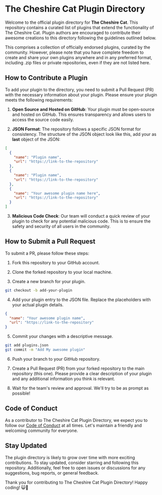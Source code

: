 # The Cheshire Cat Plugin Directory

Welcome to the official plugin directory for **The Cheshire Cat**. This repository contains a curated list of plugins that extend the functionality of The Cheshire Cat. Plugin authors are encouraged to contribute their awesome creations to this directory following the guidelines outlined below.

This comprises a collection of officially endorsed plugins, curated by the community. However, please note that you have complete freedom to create and share your own plugins anywhere and in any preferred format, including .zip files or private repositories, even if they are not listed here.

## How to Contribute a Plugin

To add your plugin to the directory, you need to submit a Pull Request (PR) with the necessary information about your plugin. Please ensure your plugin meets the following requirements:

1. **Open Source and Hosted on GitHub**: Your plugin must be open-source and hosted on GitHub. This ensures transparency and allows users to access the source code easily.

2. **JSON Format**: The repository follows a specific JSON format for consistency. The structure of the JSON object look like this, add your as **last** object of the JSON:

```json
[
  {
    "name": "Plugin name",
    "url": "https://link-to-the-repository"
  },
  {
    "name": "Plugin name",
    "url": "https://link-to-the-repository"
  },
  {
    "name": "Your awesome plugin name here",
    "url": "https://link-to-the-repository"
  }
]
```

3. **Malicious Code Check**: Our team will conduct a quick review of your plugin to check for any potential malicious code. This is to ensure the safety and security of all users in the community.

## How to Submit a Pull Request

To submit a PR, please follow these steps:

1. Fork this repository to your GitHub account.

2. Clone the forked repository to your local machine.

3. Create a new branch for your plugin.

```bash
git checkout -b add-your-plugin
```

4. Add your plugin entry to the JSON file. Replace the placeholders with your actual plugin details.

```json
{
  "name": "Your awesome plugin name",
  "url": "https://link-to-the-repository"
}
```

5. Commit your changes with a descriptive message.

```bash
git add plugins.json
git commit -m "Add My awesome plugin"
```

6. Push your branch to your GitHub repository.

7. Create a Pull Request (PR) from your forked repository to the main repository (this one). Please provide a clear description of your plugin and any additional information you think is relevant.

8. Wait for the team's review and approval. We'll try to be as prompt as possible!

## Code of Conduct

As a contributor to The Cheshire Cat Plugin Directory, we expect you to follow our [Code of Conduct](https://github.com/cheshire-cat-ai/core/blob/main/readme/CODE-OF-ETHICS.md) at all times. Let's maintain a friendly and welcoming community for everyone.

## Stay Updated

The plugin directory is likely to grow over time with more exciting contributions. To stay updated, consider starring and following this repository. Additionally, feel free to open issues or discussions for any suggestions, bug reports, or general feedback.

Thank you for contributing to The Cheshire Cat Plugin Directory! Happy coding! 😺🎉
